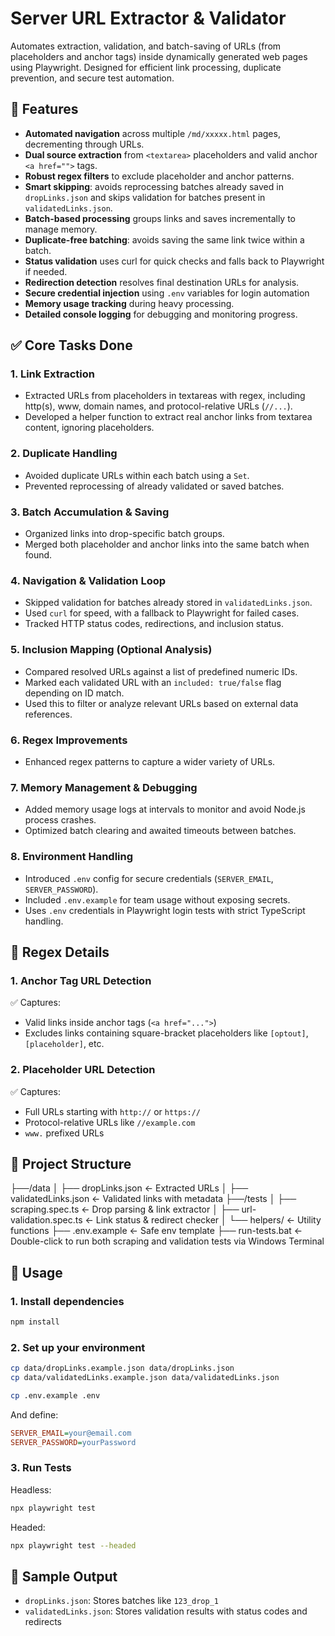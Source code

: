 # Server URL Extractor & Validator

Automates extraction, validation, and batch-saving of URLs (from placeholders and anchor tags) inside dynamically generated web pages using Playwright. Designed for efficient link processing, duplicate prevention, and secure test automation.



## 🔧 Features

- **Automated navigation** across multiple `/md/xxxxx.html` pages, decrementing through URLs.
- **Dual source extraction** from `<textarea>` placeholders and valid anchor `<a href="">` tags.
- **Robust regex filters** to exclude placeholder and anchor patterns.
- **Smart skipping**: avoids reprocessing batches already saved in `dropLinks.json` and skips validation for batches present in `validatedLinks.json`.
- **Batch-based processing** groups links and saves incrementally to manage memory.
- **Duplicate-free batching**: avoids saving the same link twice within a batch.
- **Status validation** uses curl for quick checks and falls back to Playwright if needed.
- **Redirection detection** resolves final destination URLs for analysis.
- **Secure credential injection** using `.env` variables for login automation
- **Memory usage tracking** during heavy processing.
- **Detailed console logging** for debugging and monitoring progress.



## ✅ Core Tasks Done

### 1. Link Extraction 
- Extracted URLs from placeholders in textareas with regex, including http(s), www, domain names, and protocol-relative URLs (`//...`).
- Developed a helper function to extract real anchor links from textarea content, ignoring placeholders.

### 2. Duplicate Handling 
- Avoided duplicate URLs within each batch using a `Set`.
- Prevented reprocessing of already validated or saved batches.

### 3. Batch Accumulation & Saving
- Organized links into drop-specific batch groups.
- Merged both placeholder and anchor links into the same batch when found.

### 4. Navigation & Validation Loop  
- Skipped validation for batches already stored in `validatedLinks.json`.
- Used `curl` for speed, with a fallback to Playwright for failed cases.
- Tracked HTTP status codes, redirections, and inclusion status.

### 5. Inclusion Mapping (Optional Analysis)
- Compared resolved URLs against a list of predefined numeric IDs.
- Marked each validated URL with an `included: true/false` flag depending on ID match.
- Used this to filter or analyze relevant URLs based on external data references.

### 6. Regex Improvements  
- Enhanced regex patterns to capture a wider variety of URLs.

### 7. Memory Management & Debugging  
- Added memory usage logs at intervals to monitor and avoid Node.js process crashes.
- Optimized batch clearing and awaited timeouts between batches.

### 8. Environment Handling
- Introduced `.env` config for secure credentials (`SERVER_EMAIL`, `SERVER_PASSWORD`).
- Included `.env.example` for team usage without exposing secrets.
- Uses `.env` credentials in Playwright login tests with strict TypeScript handling.



## 🔁 Regex Details

### 1. Anchor Tag URL Detection
✅ Captures:

- Valid links inside anchor tags (`<a href="...">`)
- Excludes links containing square-bracket placeholders like `[optout]`, `[placeholder]`, etc.

### 2. Placeholder URL Detection
✅ Captures:

- Full URLs starting with `http://` or `https://`
- Protocol-relative URLs like `//example.com`
- `www.` prefixed URLs


## 📁 Project Structure

├──/data
│   ├── dropLinks.json         ← Extracted URLs
│   ├── validatedLinks.json    ← Validated links with metadata
├──/tests
│   ├── scraping.spec.ts       ← Drop parsing & link extractor
│   ├── url-validation.spec.ts ← Link status & redirect checker
│   └── helpers/               ← Utility functions
├── .env.example               ← Safe env template
├── run-tests.bat              ← Double-click to run both scraping and validation tests via Windows Terminal


## 🚀 Usage
### 1. Install dependencies
```bash
npm install
```

### 2. Set up your environment
```bash
cp data/dropLinks.example.json data/dropLinks.json
cp data/validatedLinks.example.json data/validatedLinks.json
```
```bash
cp .env.example .env
```
And define:
```ini
SERVER_EMAIL=your@email.com
SERVER_PASSWORD=yourPassword
```

### 3. Run Tests
Headless:
```bash
npx playwright test
```
Headed:
```bash
npx playwright test --headed
```

## 🧪 Sample Output
- `dropLinks.json`: Stores batches like `123_drop_1`
- `validatedLinks.json`: Stores validation results with status codes and redirects

